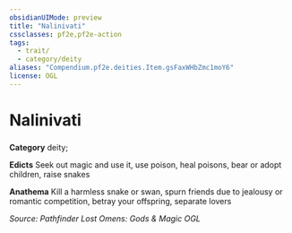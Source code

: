 ```yaml
---
obsidianUIMode: preview
title: "Nalinivati"
cssclasses: pf2e,pf2e-action
tags:
  - trait/
  - category/deity
aliases: "Compendium.pf2e.deities.Item.gsFaxWHbZmc1moY6"
license: OGL
---
```

# Nalinivati

### 

**Category** deity; 




**Edicts** Seek out magic and use it, use poison, heal poisons, bear or adopt children, raise snakes

**Anathema** Kill a harmless snake or swan, spurn friends due to jealousy or romantic competition, betray your offspring, separate lovers

*Source: Pathfinder Lost Omens: Gods & Magic*
*OGL*